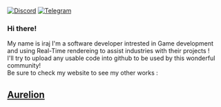 [![Discord](https://img.shields.io/badge/Discord-Iraj-purple)](https://discord.com/users/Iraj#1268)
[![Telegram](https://img.shields.io/badge/Telegram-TheKenshin-blue)](https://t.me/TheKenshin)
### Hi there!
My name is iraj I'm a software developer intrested in Game development and using Real-Time rendereing to assist industries with their projects !  
I'll try to upload any usable code into github to be used by this wonderful community!  
Be sure to check  my website to see my other works :  
## [Aurelion](https://www.aurelion.info) 

